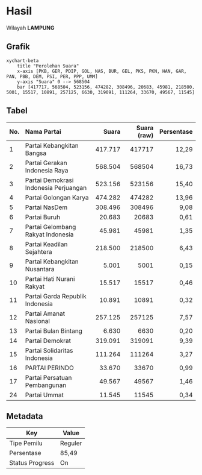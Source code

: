 # Hasil

Wilayah **LAMPUNG**

## Grafik

```mermaid
xychart-beta
    title "Perolehan Suara"
    x-axis [PKB, GER, PDIP, GOL, NAS, BUR, GEL, PKS, PKN, HAN, GAR, PAN, PBB, DEM, PSI, PER, PPP, UMM]
    y-axis "Suara" 0 --> 568504
    bar [417717, 568504, 523156, 474282, 308496, 20683, 45981, 218500, 5001, 15517, 10891, 257125, 6630, 319091, 111264, 33670, 49567, 11545]
```

## Tabel

| No. | Nama Partai                           | Suara   | Suara (raw) | Persentase |
|:--- |:------------------------------------- | -------:| -----------:| ----------:|
| 1   | Partai Kebangkitan Bangsa             | 417.717 | 417717      | 12,29      |
| 2   | Partai Gerakan Indonesia Raya         | 568.504 | 568504      | 16,73      |
| 3   | Partai Demokrasi Indonesia Perjuangan | 523.156 | 523156      | 15,40      |
| 4   | Partai Golongan Karya                 | 474.282 | 474282      | 13,96      |
| 5   | Partai NasDem                         | 308.496 | 308496      | 9,08       |
| 6   | Partai Buruh                          | 20.683  | 20683       | 0,61       |
| 7   | Partai Gelombang Rakyat Indonesia     | 45.981  | 45981       | 1,35       |
| 8   | Partai Keadilan Sejahtera             | 218.500 | 218500      | 6,43       |
| 9   | Partai Kebangkitan Nusantara          | 5.001   | 5001        | 0,15       |
| 10  | Partai Hati Nurani Rakyat             | 15.517  | 15517       | 0,46       |
| 11  | Partai Garda Republik Indonesia       | 10.891  | 10891       | 0,32       |
| 12  | Partai Amanat Nasional                | 257.125 | 257125      | 7,57       |
| 13  | Partai Bulan Bintang                  | 6.630   | 6630        | 0,20       |
| 14  | Partai Demokrat                       | 319.091 | 319091      | 9,39       |
| 15  | Partai Solidaritas Indonesia          | 111.264 | 111264      | 3,27       |
| 16  | PARTAI PERINDO                        | 33.670  | 33670       | 0,99       |
| 17  | Partai Persatuan Pembangunan          | 49.567  | 49567       | 1,46       |
| 24  | Partai Ummat                          | 11.545  | 11545       | 0,34       |


## Metadata

| Key             | Value   |
| --------------- | ------- |
| Tipe Pemilu     | Reguler |
| Persentase      | 85,49   |
| Status Progress | On      |



